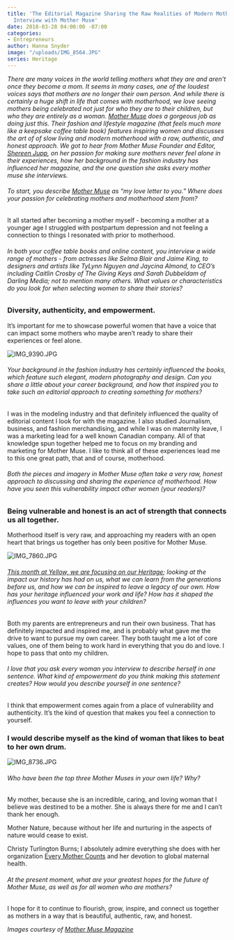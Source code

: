 ```yaml
---
title: 'The Editorial Magazine Sharing the Raw Realities of Modern Motherhood: Our
  Interview with Mother Muse'
date: 2018-03-28 04:00:00 -07:00
categories:
- Entrepreneurs
author: Hanna Snyder
image: "/uploads/IMG_8564.JPG"
series: Heritage
---
```


*There are many voices in the world telling mothers what they are and aren't once they become a mom. It seems in many cases, one of the loudest voices says that mothers are no longer their own person. And while there is certainly a huge shift in life that comes with motherhood, we love seeing mothers being celebrated not just for who they are to their children, but who they are entirely as a woman. [Mother Muse](https://mother-muse.com/) does a gorgeous job as doing just this. Their fashion and lifestyle magazine (that feels much more like a keepsake coffee table book) features inspiring women and discusses the art of of slow living and modern motherhood with a raw, authentic, and honest approach. We got to hear from Mother Muse Founder and Editor, [Shereen Jupp](https://www.instagram.com/mothermusemag/), on her passion for making sure mothers never feel alone in their experiences, how her background in the fashion industry has influenced her magazine, and the one question she asks every mother muse she interviews.*

###### To start, you describe [Mother Muse](https://mother-muse.com/) as “my love letter to you.” Where does your passion for celebrating mothers and motherhood stem from?

It all started after becoming a mother myself - becoming a mother at a younger age I struggled with postpartum depression and not feeling a connection to things I resonated with prior to motherhood.

###### In both your coffee table books and online content, you interview a wide range of mothers - from actresses like Selma Blair and Jaime King, to designers and artists like TyLynn Nguyen and Jaycina Almond, to CEO’s including Caitlin Crosby of The Giving Keys and Sarah Dubbeldam of Darling Media; not to mention many others. What values or characteristics do you look for when selecting women to share their stories?

### Diversity, authenticity, and empowerment.

It’s important for me to showcase powerful women that have a voice that can impact some mothers who maybe aren’t ready to share their experiences or feel alone.

![IMG_9390.JPG](/uploads/IMG_9390.JPG)

###### Your background in the fashion industry has certainly influenced the books, which feature such elegant, modern photography and design. Can you share a little about your career background, and how that inspired you to take such an editorial approach to creating something for mothers?

I was in the modeling industry and that definitely influenced the quality of editorial content I look for with the magazine. I also studied Journalism, business, and fashion merchandising, and while I was on maternity leave, I was a marketing lead for a well known Canadian company. All of that knowledge spun together helped me to focus on my branding and marketing for Mother Muse. I like to think all of these experiences lead me to this one great path, that and of course, motherhood.

###### Both the pieces and imagery in Mother Muse often take a very raw, honest approach to discussing and sharing the experience of motherhood. How have you seen this vulnerability impact other women (your readers)?

### Being vulnerable and honest is an act of strength that connects us all together.

Motherhood itself is very raw, and approaching my readers with an open heart that brings us together has only been positive for Mother Muse.

![IMG_7860.JPG](/uploads/IMG_7860.JPG)

###### [This month at Yellow, we are focusing on our Heritage](https://yellowco.co/blog/series/heritage/); looking at the impact our history has had on us, what we can learn from the generations before us, and how we can be inspired to leave a legacy of our own. How has your heritage influenced your work and life? How has it shaped the influences you want to leave with your children?

Both my parents are entrepreneurs and run their own business. That has definitely impacted and inspired me, and is probably what gave me the drive to want to pursue my own career. They both taught me a lot of core values, one of them being to work hard in everything that you do and love. I hope to pass that onto my children.

###### I love that you ask every woman you interview to describe herself in one sentence. What kind of empowerment do you think making this statement creates? How would you describe yourself in one sentence?

I think that empowerment comes again from a place of vulnerability and authenticity. It’s the kind of question that makes you feel a connection to yourself.

### I would describe myself as the kind of woman that likes to beat to her own drum.

![IMG_8736.JPG](/uploads/IMG_8736.JPG)

###### Who have been the top three Mother Muses in your own life? Why?

My mother, because she is an incredible, caring, and loving woman that I believe was destined to be a mother. She is always there for me and I can’t thank her enough.

Mother Nature, because without her life and nurturing in the aspects of nature would cease to exist.

Christy Turlington Burns; I absolutely admire everything she does with her organization [Every Mother Counts](https://www.everymothercounts.org/) and her devotion to global maternal health.

###### At the present moment, what are your greatest hopes for the future of Mother Muse, as well as for all women who are mothers?

I hope for it to continue to flourish, grow, inspire, and connect us together as mothers in a way that is beautiful, authentic, raw, and honest.

*Images courtesy of [Mother Muse Magazine](https://mother-muse.com/)*
